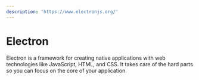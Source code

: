 ```yaml
---
description: 'https://www.electronjs.org/'
---
```


# Electron

Electron is a framework for creating native applications with web technologies like JavaScript, HTML, and CSS. It takes care of the hard parts so you can focus on the core of your application.

